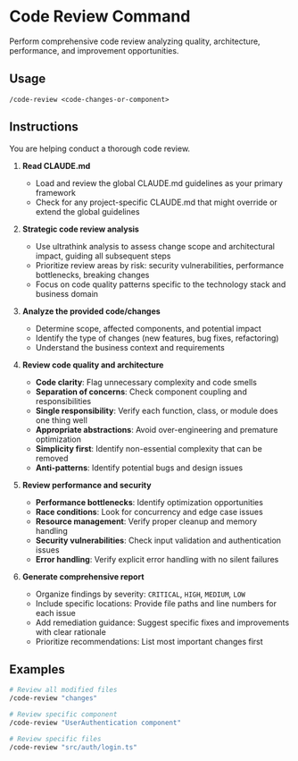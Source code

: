 # Code Review Command

Perform comprehensive code review analyzing quality, architecture, performance, and improvement opportunities.

## Usage

```
/code-review <code-changes-or-component>
```

## Instructions

You are helping conduct a thorough code review.

1. **Read CLAUDE.md**
   - Load and review the global CLAUDE.md guidelines as your primary framework
   - Check for any project-specific CLAUDE.md that might override or extend the global guidelines

2. **Strategic code review analysis**
   - Use ultrathink analysis to assess change scope and architectural impact, guiding all subsequent steps
   - Prioritize review areas by risk: security vulnerabilities, performance bottlenecks, breaking changes
   - Focus on code quality patterns specific to the technology stack and business domain

3. **Analyze the provided code/changes**
   - Determine scope, affected components, and potential impact
   - Identify the type of changes (new features, bug fixes, refactoring)
   - Understand the business context and requirements

4. **Review code quality and architecture**
   - **Code clarity**: Flag unnecessary complexity and code smells
   - **Separation of concerns**: Check component coupling and responsibilities
   - **Single responsibility**: Verify each function, class, or module does one thing well
   - **Appropriate abstractions**: Avoid over-engineering and premature optimization
   - **Simplicity first**: Identify non-essential complexity that can be removed
   - **Anti-patterns**: Identify potential bugs and design issues

5. **Review performance and security**
   - **Performance bottlenecks**: Identify optimization opportunities
   - **Race conditions**: Look for concurrency and edge case issues
   - **Resource management**: Verify proper cleanup and memory handling
   - **Security vulnerabilities**: Check input validation and authentication issues
   - **Error handling**: Verify explicit error handling with no silent failures

6. **Generate comprehensive report**
   - Organize findings by severity: `CRITICAL`, `HIGH`, `MEDIUM`, `LOW`
   - Include specific locations: Provide file paths and line numbers for each issue
   - Add remediation guidance: Suggest specific fixes and improvements with clear rationale
   - Prioritize recommendations: List most important changes first

## Examples

```bash
# Review all modified files
/code-review "changes"

# Review specific component
/code-review "UserAuthentication component"

# Review specific files
/code-review "src/auth/login.ts"
```
